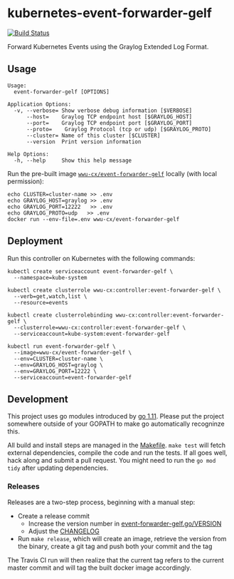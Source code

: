 # kubernetes-event-forwarder-gelf

[![Build Status](https://travis-ci.org/wwu-cx/kubernetes-event-forwarder-gelf.svg?branch=master)](https://travis-ci.org/wwu-cx/kubernetes-event-forwarder-gelf)

Forward Kubernetes Events using the Graylog Extended Log Format.

## Usage

    Usage:
      event-forwarder-gelf [OPTIONS]

    Application Options:
      -v, --verbose= Show verbose debug information [$VERBOSE]
          --host=    Graylog TCP endpoint host [$GRAYLOG_HOST]
          --port=    Graylog TCP endpoint port [$GRAYLOG_PORT]
          --proto=    Graylog Protocol (tcp or udp) [$GRAYLOG_PROTO]
          --cluster= Name of this cluster [$CLUSTER]
          --version  Print version information

    Help Options:
      -h, --help     Show this help message

Run the pre-built image [`wwu-cx/event-forwarder-gelf`] locally (with
local permission):

    echo CLUSTER=cluster-name >> .env
    echo GRAYLOG_HOST=graylog >> .env
    echo GRAYLOG_PORT=12222   >> .env
    echo GRAYLOG_PROTO=udp   >> .env
    docker run --env-file=.env wwu-cx/event-forwarder-gelf

## Deployment

Run this controller on Kubernetes with the following commands:

    kubectl create serviceaccount event-forwarder-gelf \
      --namespace=kube-system

    kubectl create clusterrole wwu-cx:controller:event-forwarder-gelf \
      --verb=get,watch,list \
      --resource=events

    kubectl create clusterrolebinding wwu-cx:controller:event-forwarder-gelf \
      --clusterrole=wwu-cx:controller:event-forwarder-gelf \
      --serviceaccount=kube-system:event-forwarder-gelf

    kubectl run event-forwarder-gelf \
      --image=wwu-cx/event-forwarder-gelf \
      --env=CLUSTER=cluster-name \
      --env=GRAYLOG_HOST=graylog \
      --env=GRAYLOG_PORT=12222 \
      --serviceaccount=event-forwarder-gelf

## Development

This project uses go modules introduced by [go 1.11][go-modules]. Please put the
project somewhere outside of your GOPATH to make go automatically recogninze
this.

All build and install steps are managed in the [Makefile](Makefile). `make test`
will fetch external dependencies, compile the code and run the tests. If all
goes well, hack along and submit a pull request. You might need to run the `go
mod tidy` after updating dependencies.


[`wwu-cx/event-forwarder-gelf`]: https://hub.docker.com/r/wwucx/event-forwarder-gelf
[go-modules]: https://github.com/golang/go/wiki/Modules

### Releases

Releases are a two-step process, beginning with a manual step:

* Create a release commit
  * Increase the version number in [event-forwarder-gelf.go/VERSION](event-forwarder-gelf.go#L13)
  * Adjust the [CHANGELOG](CHANGELOG.md)
* Run `make release`, which will create an image, retrieve the version from the
  binary, create a git tag and push both your commit and the tag

The Travis CI run will then realize that the current tag refers to the current master commit and
will tag the built docker image accordingly.

